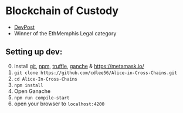 
# Blockchain of Custody
- [DevPost](https://devpost.com/software/blockchain-of-custody)
- Winner of the EthMemphis Legal category


## Setting up dev:

0. install [git](https://git-scm.com/downloads), [npm](https://www.npmjs.com/get-npm), [truffle](http://truffleframework.com/docs/getting_started/installation), [ganche](http://truffleframework.com/ganache/) & https://metamask.io/
1. `git clone https://github.com/cdlee56/Alice-in-Cross-Chains.git`
2. `cd Alice-In-Cross-Chains`
3. `npm install`
4. Open Ganache
5. `npm run compile-start`
6. open your browser to `localhost:4200`
